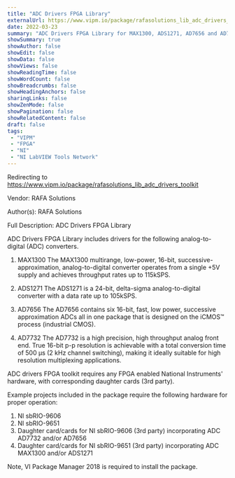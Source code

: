 ```yaml
---
title: "ADC Drivers FPGA Library"
externalUrl: https://www.vipm.io/package/rafasolutions_lib_adc_drivers_toolkit
date: 2022-03-23
summary: "ADC Drivers FPGA Library for MAX1300, ADS1271, AD7656 and AD7732 ADCs."
showSummary: true
showAuthor: false
showEdit: false
showData: false
showViews: false
showReadingTime: false
showWordCount: false
showBreadcrumbs: false
showHeadingAnchors: false
sharingLinks: false
showZenMode: false
showPagination: false
showRelatedContent: false
draft: false
tags:
 - "VIPM"
 - "FPGA"
 - "NI"
 - "NI LabVIEW Tools Network"
---
```


Redirecting to https://www.vipm.io/package/rafasolutions_lib_adc_drivers_toolkit

Vendor: RAFA Solutions

Author(s): RAFA Solutions
 
Full Description:
ADC Drivers FPGA Library

ADC Drivers FPGA Library includes drivers for the following analog-to-digital (ADC) converters.

1. MAX1300
The MAX1300 multirange, low-power, 16-bit, successive-approximation, analog-to-digital converter operates from a single +5V supply and achieves throughput rates up to 115kSPS.

2. ADS1271
The ADS1271 is a 24-bit, delta-sigma analog-to-digital converter with a data rate up to 105kSPS. 

3. AD7656
The AD7656 contains six 16-bit, fast, low power, successive approximation ADCs all in one package that is designed on the iCMOS™ process (industrial CMOS).

4. AD7732
The AD7732 is a high precision, high throughput analog front end. True 16-bit p-p resolution is achievable with a total conversion time of 500 µs (2 kHz channel switching), making it ideally suitable for high resolution multiplexing applications.

ADC drivers FPGA toolkit requires any FPGA enabled National Instruments' hardware, with corresponding daughter cards (3rd party).

Example projects included in the package require the following hardware for proper operation:

1. NI sbRIO-9606
2. NI sbRIO-9651
3. Daughter card/cards for NI sbRIO-9606 (3rd party) incorporating ADC AD7732 and/or AD7656
4. Daughter card/cards for NI sbRIO-9651 (3rd party) incorporating ADC MAX1300 and/or ADS1271

Note, VI Package Manager 2018 is required to install the package.